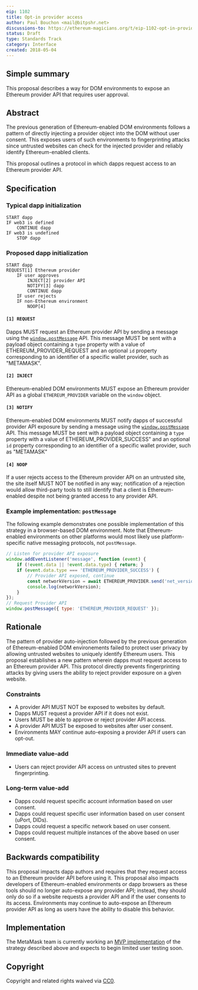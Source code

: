 ```yaml
---
eip: 1102
title: Opt-in provider access
author: Paul Bouchon <mail@bitpshr.net>
discussions-to: https://ethereum-magicians.org/t/eip-1102-opt-in-provider-access/414
status: Draft
type: Standards Track
category: Interface
created: 2018-05-04
---
```


## Simple summary

This proposal describes a way for DOM environments to expose an Ethereum provider API that requires user approval.

## Abstract

The previous generation of Ethereum-enabled DOM environments follows a pattern of directly injecting a provider object into the DOM without user consent. This exposes users of such environments to fingerprinting attacks since untrusted websites can check for the injected provider and reliably identify Ethereum-enabled clients.

This proposal outlines a protocol in which dapps request access to an Ethereum provider API.

## Specification

### Typical dapp initialization

```
START dapp
IF web3 is defined
    CONTINUE dapp
IF web3 is undefined
    STOP dapp
```

### Proposed dapp initialization

```
START dapp
REQUEST[1] Ethereum provider
    IF user approves
        INJECT[2] provider API
        NOTIFY[3] dapp
        CONTINUE dapp
    IF user rejects
    IF non-Ethereum environment
        NOOP[4]
```

#### `[1] REQUEST`

Dapps MUST request an Ethereum provider API by sending a message using the [`window.postMessage`](https://developer.mozilla.org/en-US/docs/Web/API/Window/postMessage) API. This message MUST be sent with a payload object containing a `type` property with a value of ETHEREUM_PROVIDER_REQUEST and an optional `id` property corresponding to an identifier of a specific wallet provider, such as "METAMASK".

#### `[2] INJECT`

Ethereum-enabled DOM environments MUST expose an Ethereum provider API as a global `ETHEREUM_PROVIDER` variable on the `window` object.

#### `[3] NOTIFY`

Ethereum-enabled DOM environments MUST notify dapps of successful provider API exposure by sending a message using the [`window.postMessage`](https://developer.mozilla.org/en-US/docs/Web/API/Window/postMessage) API. This message MUST be sent with a payload object containing a `type` property with a value of ETHEREUM_PROVIDER_SUCCESS" and an optional `id` property corresponding to an identifier of a specific wallet provider, such as "METAMASK"

#### `[4] NOOP`

If a user rejects access to the Ethereum provider API on an untrusted site, the site itself MUST NOT be notified in any way; notification of a rejection would allow third-party tools to still identify that a client is Ethereum-enabled despite not being granted access to any provider API.

### Example implementation: `postMessage`

The following example demonstrates one possible implementation of this strategy in a browser-based DOM environment. Note that Ethereum-enabled environments on other platforms would most likely use platform-specific native messaging protocols, not `postMessage`.

```js
// Listen for provider API exposure
window.addEventListener('message', function (event) {
    if (!event.data || !event.data.type) { return; }
    if (event.data.type === 'ETHEREUM_PROVIDER_SUCCESS') {
        // Provider API exposed, continue
        const networkVersion = await ETHEREUM_PROVIDER.send('net_version', []);
        console.log(networkVersion);
    }
});
// Request Provider API
window.postMessage({ type: 'ETHEREUM_PROVIDER_REQUEST' });
```

## Rationale

The pattern of provider auto-injection followed by the previous generation of Ethereum-enabled DOM environements failed to protect user privacy by allowing untrusted websites to uniquely identify Ethereum users. This proposal establishes a new pattern wherein dapps must request access to an Ethereum provider API. This protocol directly prevents fingerprinting attacks by giving users the ability to reject provider exposure on a given website.

### Constraints

* A provider API MUST NOT be exposed to websites by default.
* Dapps MUST request a provider API if it does not exist.
* Users MUST be able to approve or reject provider API access.
* A provider API MUST be exposed to websites after user consent.
* Environments MAY continue auto-exposing a provider API if users can opt-out.

### Immediate value-add

* Users can reject provider API access on untrusted sites to prevent fingerprinting.

### Long-term value-add

* Dapps could request specific account information based on user consent.
* Dapps could request specific user information based on user consent (uPort, DIDs).
* Dapps could request a specific network based on user consent.
* Dapps could request multiple instances of the above based on user consent.

## Backwards compatibility

This proposal impacts dapp authors and requires that they request access to an Ethereum provider API before using it. This proposal also impacts developers of Ethereum-enabled environments or dapp browsers as these tools should no longer auto-expose any provider API; instead, they should only do so if a website requests a provider API and if the user consents to its access. Environments may continue to auto-expose an Ethereum provider API as long as users have the ability to disable this behavior.

## Implementation

The MetaMask team is currently working an [MVP implementation](https://github.com/MetaMask/metamask-extension/pull/4703) of the strategy described above and expects to begin limited user testing soon.

## Copyright

Copyright and related rights waived via [CC0](https://creativecommons.org/publicdomain/zero/1.0/).

